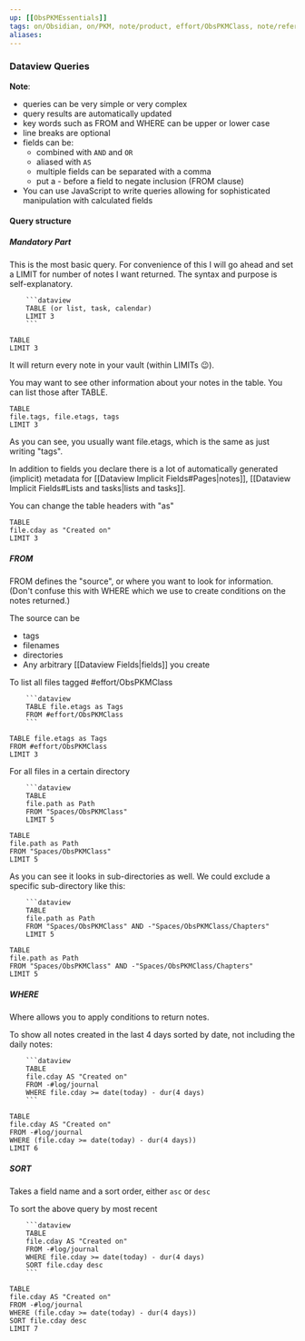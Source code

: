 ```yaml
---
up: [[ObsPKMEssentials]]
tags: on/Obsidian, on/PKM, note/product, effort/ObsPKMClass, note/reference
aliases: 
---
```

### Dataview Queries


__Note__:
- queries can be very simple or very complex
- query results are automatically updated 
- key words such as FROM and WHERE can be upper or lower case
- line breaks are optional
- fields can be:
	- combined with `AND` and  `OR`
	- aliased with `AS`
	- multiple fields can be separated with a comma
	- put a - before a field to negate inclusion (FROM clause)
- You can use JavaScript to write queries allowing for sophisticated manipulation with calculated fields

#### Query structure

##### Mandatory Part
This is the most basic query. For convenience of this I will go ahead and set a LIMIT for number of notes I want returned. The syntax and purpose is self-explanatory.

```
	```dataview
	TABLE (or list, task, calendar)
	LIMIT 3
	```
```
```dataview
TABLE
LIMIT 3
```

It will return every note in your vault (within LIMITs 😉).

You may want to see other information about your notes in the table. You can list those after TABLE.

```dataview
TABLE
file.tags, file.etags, tags
LIMIT 3
```
As you can see, you usually want file.etags, which is the same as just writing "tags".

In addition to fields you declare there is a lot of automatically generated (implicit) metadata for [[Dataview Implicit Fields#Pages|notes]], [[Dataview Implicit Fields#Lists and tasks|lists and tasks]].

You can change the table headers with "as"

```dataview
TABLE 
file.cday as "Created on"
LIMIT 3
```

##### FROM

FROM defines the "source", or where you want to look for information. (Don't confuse this with WHERE which we use to create conditions on the notes returned.)

The source can be
- tags
- filenames
- directories
- Any arbitrary [[Dataview Fields|fields]] you create

To list all files tagged #effort/ObsPKMClass

```
	```dataview
 	TABLE file.etags as Tags
 	FROM #effort/ObsPKMClass 
 	```
```
```dataview
TABLE file.etags as Tags
FROM #effort/ObsPKMClass 
LIMIT 3
```


For all files in a certain directory
```
	```dataview
	TABLE
	file.path as Path
	FROM "Spaces/ObsPKMClass"
	LIMIT 5
```
```dataview
TABLE
file.path as Path
FROM "Spaces/ObsPKMClass"
LIMIT 5
```

As you can see it looks in sub-directories as well. We could exclude a specific sub-directory like this:

```
	```dataview
	TABLE
	file.path as Path
	FROM "Spaces/ObsPKMClass" AND -"Spaces/ObsPKMClass/Chapters"
	LIMIT 5
```
```dataview
TABLE
file.path as Path
FROM "Spaces/ObsPKMClass" AND -"Spaces/ObsPKMClass/Chapters"
LIMIT 5
```

##### WHERE

Where allows you to apply conditions to return notes. 

To show all notes created in the last 4 days sorted by date, not including the daily notes:
```
	```dataview
	TABLE
	file.cday AS "Created on"
	FROM -#log/journal
	WHERE file.cday >= date(today) - dur(4 days)
	```
```
```dataview
TABLE
file.cday AS "Created on"
FROM -#log/journal
WHERE (file.cday >= date(today) - dur(4 days))
LIMIT 6
```

##### SORT

Takes a field name and a sort order, either `asc` or `desc`

To sort the above query by most recent
```
	```dataview
	TABLE
	file.cday AS "Created on"
	FROM -#log/journal
	WHERE file.cday >= date(today) - dur(4 days)
	SORT file.cday desc
	```
```
```dataview
TABLE
file.cday AS "Created on"
FROM -#log/journal
WHERE (file.cday >= date(today) - dur(4 days))
SORT file.cday desc
LIMIT 7
```
